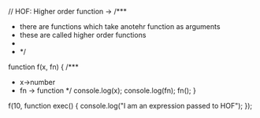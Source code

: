 // HOF: Higher order function ->
/***
 * there are functions which take anotehr function as arguments
 * these are called higher order functions
 *
 *  */

function f(x, fn) {
  /***
   * x->number
   * fn -> function
   */
  console.log(x);
  console.log(fn);
  fn();
}

f(10, function exec() {
  console.log("I am an expression passed to HOF");
});
